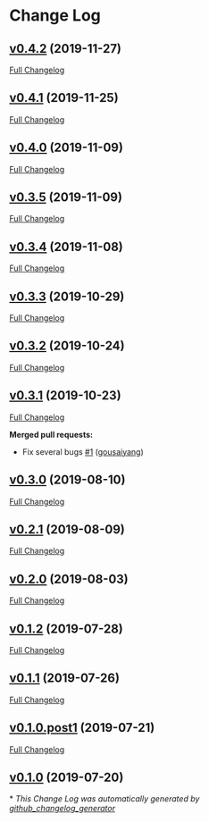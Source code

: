 # Change Log

## [v0.4.2](https://github.com/JarryShaw/poseur/tree/v0.4.2) (2019-11-27)
[Full Changelog](https://github.com/JarryShaw/poseur/compare/v0.4.1...v0.4.2)

## [v0.4.1](https://github.com/JarryShaw/poseur/tree/v0.4.1) (2019-11-25)
[Full Changelog](https://github.com/JarryShaw/poseur/compare/v0.4.0...v0.4.1)

## [v0.4.0](https://github.com/JarryShaw/poseur/tree/v0.4.0) (2019-11-09)
[Full Changelog](https://github.com/JarryShaw/poseur/compare/v0.3.5...v0.4.0)

## [v0.3.5](https://github.com/JarryShaw/poseur/tree/v0.3.5) (2019-11-09)
[Full Changelog](https://github.com/JarryShaw/poseur/compare/v0.3.4...v0.3.5)

## [v0.3.4](https://github.com/JarryShaw/poseur/tree/v0.3.4) (2019-11-08)
[Full Changelog](https://github.com/JarryShaw/poseur/compare/v0.3.3...v0.3.4)

## [v0.3.3](https://github.com/JarryShaw/poseur/tree/v0.3.3) (2019-10-29)
[Full Changelog](https://github.com/JarryShaw/poseur/compare/v0.3.2...v0.3.3)

## [v0.3.2](https://github.com/JarryShaw/poseur/tree/v0.3.2) (2019-10-24)
[Full Changelog](https://github.com/JarryShaw/poseur/compare/v0.3.1...v0.3.2)

## [v0.3.1](https://github.com/JarryShaw/poseur/tree/v0.3.1) (2019-10-23)
[Full Changelog](https://github.com/JarryShaw/poseur/compare/v0.3.0...v0.3.1)

**Merged pull requests:**

- Fix several bugs [\#1](https://github.com/JarryShaw/poseur/pull/1) ([gousaiyang](https://github.com/gousaiyang))

## [v0.3.0](https://github.com/JarryShaw/poseur/tree/v0.3.0) (2019-08-10)
[Full Changelog](https://github.com/JarryShaw/poseur/compare/v0.2.1...v0.3.0)

## [v0.2.1](https://github.com/JarryShaw/poseur/tree/v0.2.1) (2019-08-09)
[Full Changelog](https://github.com/JarryShaw/poseur/compare/v0.2.0...v0.2.1)

## [v0.2.0](https://github.com/JarryShaw/poseur/tree/v0.2.0) (2019-08-03)
[Full Changelog](https://github.com/JarryShaw/poseur/compare/v0.1.2...v0.2.0)

## [v0.1.2](https://github.com/JarryShaw/poseur/tree/v0.1.2) (2019-07-28)
[Full Changelog](https://github.com/JarryShaw/poseur/compare/v0.1.1...v0.1.2)

## [v0.1.1](https://github.com/JarryShaw/poseur/tree/v0.1.1) (2019-07-26)
[Full Changelog](https://github.com/JarryShaw/poseur/compare/v0.1.0.post1...v0.1.1)

## [v0.1.0.post1](https://github.com/JarryShaw/poseur/tree/v0.1.0.post1) (2019-07-21)
[Full Changelog](https://github.com/JarryShaw/poseur/compare/v0.1.0...v0.1.0.post1)

## [v0.1.0](https://github.com/JarryShaw/poseur/tree/v0.1.0) (2019-07-20)


\* *This Change Log was automatically generated by [github_changelog_generator](https://github.com/skywinder/Github-Changelog-Generator)*